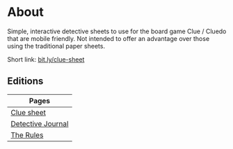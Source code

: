 # About

Simple, interactive detective sheets to use for the board game Clue / Cluedo that are mobile friendly.
Not intended to offer an advantage over those using the traditional paper sheets.

Short link: [bit.ly/clue-sheet](https://bit.ly/clue-sheet)

## Editions

| Pages |
| ------- |
| [Clue sheet](https://luisreyesxv.github.io/clue-sheet/clue) |
| [Detective Journal](https://luisreyesxv.github.io/clue-sheet/detective-journal) |
| [The Rules](https://luisreyesxv.github.io/clue-sheet/rules) |
